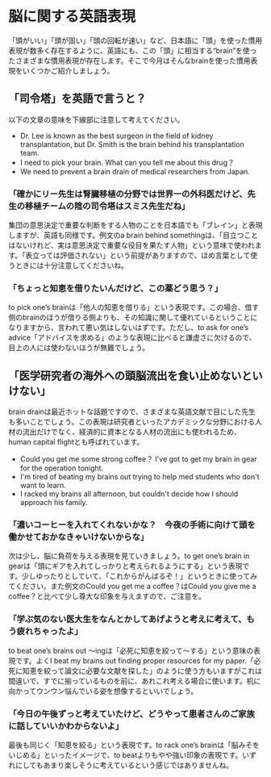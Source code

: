 # 脳に関する英語表現

「頭がいい」「頭が固い」「頭の回転が速い」など、日本語に「頭」を使った慣用表現が数多く存在するように、英語にも、この「頭」に相当する“brain”を使ったさまざまな慣用表現が存在します。そこで今月はそんなbrainを使った慣用表現をいくつかご紹介しましょう。

## 「司令塔」を英語で言うと？

以下の文章の意味を下線部に注意して考えてください。

- Dr. Lee is known as the best surgeon in the field of kidney transplantation, but Dr. Smith is the brain behind his transplantation team.
- I need to pick your brain. What can you tell me about this drug？
- We need to prevent a brain drain of medical researchers from Japan.

### 「確かにリー先生は腎臓移植の分野では世界一の外科医だけど、先生の移植チームの陰の司令塔はスミス先生だね」

集団の意思決定で重要な判断をする人物のことを日本語でも「ブレイン」と表現しますが、英語も同様です。例文のa brain behind somethingは、「目立つことはないけれど、実は意思決定で重要な役目を果たす人物」という意味で使われます。「表立っては評価されない」という前提がありますので、ほめ言葉として使うときには十分注意してくださいね。

### 「ちょっと知恵を借りたいんだけど、この薬どう思う？」

to pick one’s brainは「他人の知恵を借りる」という表現です。この場合、借す側のbrainのほうが借りる側よりも、その知識に関して優れているということになりますから、言われて悪い気はしないはずです。ただし、to ask for one’s advice「アドバイスを求める」のような表現に比べると謙虚さに欠けるので、目上の人には使わないほうが無難でしょう。

## 「医学研究者の海外への頭脳流出を食い止めないといけない」

brain drainは最近ホットな話題ですので、さまざまな英語文献で目にした先生も多いことでしょう。この表現は研究者といったアカデミックな分野における人材の流出だけでなく、経済的に資本となる人材の流出にも使われるため、human capital flightとも呼ばれています。

- Could you get me some strong coffee？ I've got to get my brain in gear for the operation tonight.
- I'm tired of beating my brains out trying to help med students who don't want to learn.
- I racked my brains all afternoon, but couldn't decide how I should approach his family.

### 「濃いコーヒーを入れてくれないかな？　今夜の手術に向けて頭を働かせておかなきゃいけないからな」

次は少し、脳に負荷を与える表現を見ていきましょう。to get one’s brain in gearは「頭にギアを入れてしっかりと考えられるようにする」という表現です。少しゆったりとしていて、「これからがんばるぞ！」というときに使ってみてください。また例文のCould you get me a coffee？はCould you give me a coffee？と比べて少し尊大な印象を与えますので、ご注意を。

### 「学ぶ気のない医大生をなんとかしてあげようと考えに考えて、もう疲れちゃったよ」

to beat one’s brains out ～ingは「必死に知恵を絞って～する」という意味の表現です。よくI beat my brains out finding proper resources for my paper.「必死に知恵を絞って論文に必要な文献を探した」のように使う方もいますがこれは間違いで、すでに揃っているものを前に、あれこれ考える場合に使います。机に向かってウンウン悩んでいる姿を想像するといいでしょう。

### 「今日の午後ずっと考えていたけど、どうやって患者さんのご家族に話していいかわからないよ」

最後も同じく「知恵を絞る」という表現です。to rack one’s brainは「脳みそをいじめる」といったイメージで、to beatよりもやや強い印象の表現です。いずれにしてもあまり楽しそうに考えているという感じではありませんね。
